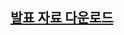 ## [발표 자료 다운로드](https://github.com/umoTeam/.github/blob/main/fitmate_%EB%B0%9C%ED%91%9C%EC%9E%90%EB%A3%8C.pptx)
